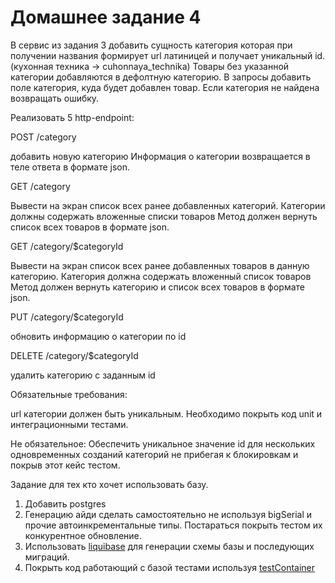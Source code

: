# Домашнее задание 4

В сервис из задания 3
добавить сущность категория которая при получении названия формирует url латиницей и получает уникальный id.
(кухонная техника -> cuhonnaya_technika)
Товары без указанной категории добавляются в дефолтную категорию. В запросы добавить поле категория, куда будет добавлен товар. Если категория не найдена возвращать ошибку.


Реализовать 5 http-endpoint:

POST /category

добавить новую категорию
Информация о категории возвращается в теле ответа в формате json.

GET /category

Вывести на экран список всех ранее добавленных категорий. Категории должны содержать вложенные списки товаров
Метод должен вернуть список всех товаров в формате json.


GET /category/$categoryId

Вывести на экран список всех ранее добавленных товаров в данную категорию. Категория должна содержать вложенный список товаров
Метод должен вернуть категорию и список всех товаров в формате json.


PUT /category/$categoryId

обновить информацию о категории по id

DELETE /category/$categoryId

удалить категорию с заданным id

Обязательные требования:

url категории должен быть уникальным.
Необходимо покрыть код unit и интеграционными тестами.

Не обязательное:
Обеспечить уникальное значение id для нескольких одновременных созданий категорий не прибегая к блокировкам и покрыв этот кейс тестом.

Задание для тех кто хочет использовать базу.

1. Добавить postgres
2. Генерацию айди сделать самостоятельно не используя bigSerial и прочие автоинкрементальные типы. Постараться покрыть тестом их конкурентное обновление.
3. Использовать [liquibase](https://www.baeldung.com/liquibase-refactor-schema-of-java-app) для генерации схемы базы и последующих миграций.
4. Покрыть код работающий с базой тестами используя [testContainer](https://www.baeldung.com/docker-test-containers)
   
